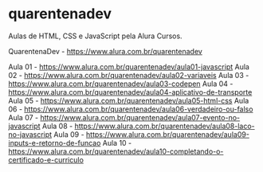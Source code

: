 # quarentenadev
Aulas de HTML, CSS e JavaScript pela Alura Cursos.

QuarentenaDev - https://www.alura.com.br/quarentenadev

Aula 01 - https://www.alura.com.br/quarentenadev/aula01-javascript
Aula 02 - https://www.alura.com.br/quarentenadev/aula02-variaveis
Aula 03 - https://www.alura.com.br/quarentenadev/aula03-codepen
Aula 04 - https://www.alura.com.br/quarentenadev/aula04-aplicativo-de-transporte
Aula 05 - https://www.alura.com.br/quarentenadev/aula05-html-css
Aula 06 - https://www.alura.com.br/quarentenadev/aula06-verdadeiro-ou-falso
Aula 07 - https://www.alura.com.br/quarentenadev/aula07-evento-no-javascript
Aula 08 - https://www.alura.com.br/quarentenadev/aula08-laco-no-javascript
Aula 09 - https://www.alura.com.br/quarentenadev/aula09-inputs-e-retorno-de-funcao
Aula 10 - https://www.alura.com.br/quarentenadev/aula10-completando-o-certificado-e-curriculo
